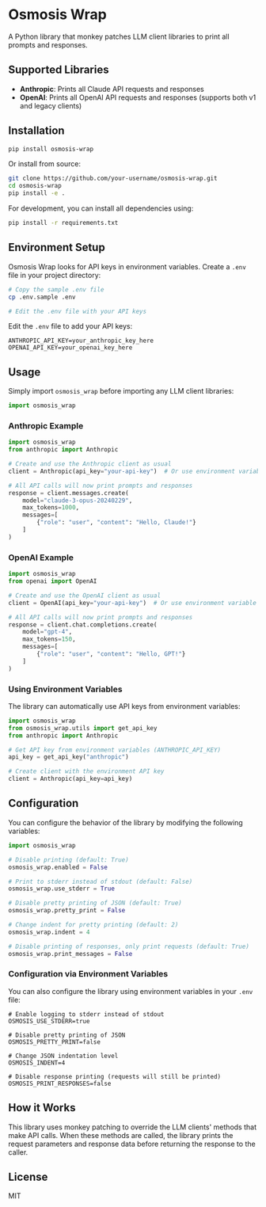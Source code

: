 # Osmosis Wrap

A Python library that monkey patches LLM client libraries to print all prompts and responses.

## Supported Libraries

- **Anthropic**: Prints all Claude API requests and responses
- **OpenAI**: Prints all OpenAI API requests and responses (supports both v1 and legacy clients)

## Installation

```bash
pip install osmosis-wrap
```

Or install from source:

```bash
git clone https://github.com/your-username/osmosis-wrap.git
cd osmosis-wrap
pip install -e .
```

For development, you can install all dependencies using:

```bash
pip install -r requirements.txt
```

## Environment Setup

Osmosis Wrap looks for API keys in environment variables. Create a `.env` file in your project directory:

```bash
# Copy the sample .env file
cp .env.sample .env

# Edit the .env file with your API keys
```

Edit the `.env` file to add your API keys:

```
ANTHROPIC_API_KEY=your_anthropic_key_here
OPENAI_API_KEY=your_openai_key_here
```

## Usage

Simply import `osmosis_wrap` before importing any LLM client libraries:

```python
import osmosis_wrap
```

### Anthropic Example

```python
import osmosis_wrap
from anthropic import Anthropic

# Create and use the Anthropic client as usual
client = Anthropic(api_key="your-api-key")  # Or use environment variable

# All API calls will now print prompts and responses
response = client.messages.create(
    model="claude-3-opus-20240229",
    max_tokens=1000,
    messages=[
        {"role": "user", "content": "Hello, Claude!"}
    ]
)
```

### OpenAI Example

```python
import osmosis_wrap
from openai import OpenAI

# Create and use the OpenAI client as usual
client = OpenAI(api_key="your-api-key")  # Or use environment variable

# All API calls will now print prompts and responses
response = client.chat.completions.create(
    model="gpt-4",
    max_tokens=150,
    messages=[
        {"role": "user", "content": "Hello, GPT!"}
    ]
)
```

### Using Environment Variables

The library can automatically use API keys from environment variables:

```python
import osmosis_wrap
from osmosis_wrap.utils import get_api_key
from anthropic import Anthropic

# Get API key from environment variables (ANTHROPIC_API_KEY)
api_key = get_api_key("anthropic")

# Create client with the environment API key
client = Anthropic(api_key=api_key)
```

## Configuration

You can configure the behavior of the library by modifying the following variables:

```python
import osmosis_wrap

# Disable printing (default: True)
osmosis_wrap.enabled = False

# Print to stderr instead of stdout (default: False)
osmosis_wrap.use_stderr = True

# Disable pretty printing of JSON (default: True)
osmosis_wrap.pretty_print = False

# Change indent for pretty printing (default: 2)
osmosis_wrap.indent = 4

# Disable printing of responses, only print requests (default: True)
osmosis_wrap.print_messages = False
```

### Configuration via Environment Variables

You can also configure the library using environment variables in your `.env` file:

```
# Enable logging to stderr instead of stdout
OSMOSIS_USE_STDERR=true

# Disable pretty printing of JSON
OSMOSIS_PRETTY_PRINT=false

# Change JSON indentation level
OSMOSIS_INDENT=4

# Disable response printing (requests will still be printed)
OSMOSIS_PRINT_RESPONSES=false
```

## How it Works

This library uses monkey patching to override the LLM clients' methods that make API calls. When these methods are called, the library prints the request parameters and response data before returning the response to the caller.

## License

MIT 